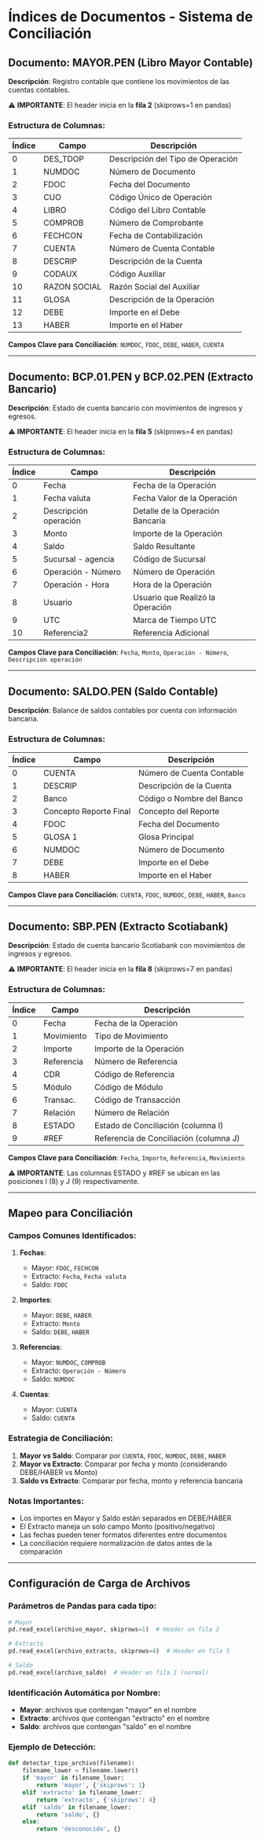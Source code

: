 # Índices de Documentos - Sistema de Conciliación

## Documento: MAYOR.PEN (Libro Mayor Contable)

**Descripción**: Registro contable que contiene los movimientos de las cuentas contables.

⚠️ **IMPORTANTE**: El header inicia en la **fila 2** (skiprows=1 en pandas)

### Estructura de Columnas:

| Índice | Campo | Descripción |
|--------|-------|-------------|
| 0 | DES_TDOP | Descripción del Tipo de Operación |
| 1 | NUMDOC | Número de Documento |
| 2 | FDOC | Fecha del Documento |
| 3 | CUO | Código Único de Operación |
| 4 | LIBRO | Código del Libro Contable |
| 5 | COMPROB | Número de Comprobante |
| 6 | FECHCON | Fecha de Contabilización |
| 7 | CUENTA | Número de Cuenta Contable |
| 8 | DESCRIP | Descripción de la Cuenta |
| 9 | CODAUX | Código Auxiliar |
| 10 | RAZON SOCIAL | Razón Social del Auxiliar |
| 11 | GLOSA | Descripción de la Operación |
| 12 | DEBE | Importe en el Debe |
| 13 | HABER | Importe en el Haber |

**Campos Clave para Conciliación**: `NUMDOC`, `FDOC`, `DEBE`, `HABER`, `CUENTA`

---

## Documento: BCP.01.PEN y BCP.02.PEN (Extracto Bancario)

**Descripción**: Estado de cuenta bancario con movimientos de ingresos y egresos.

⚠️ **IMPORTANTE**: El header inicia en la **fila 5** (skiprows=4 en pandas)

### Estructura de Columnas:

| Índice | Campo | Descripción |
|--------|-------|-------------|
| 0 | Fecha | Fecha de la Operación |
| 1 | Fecha valuta | Fecha Valor de la Operación |
| 2 | Descripción operación | Detalle de la Operación Bancaria |
| 3 | Monto | Importe de la Operación |
| 4 | Saldo | Saldo Resultante |
| 5 | Sucursal - agencia | Código de Sucursal |
| 6 | Operación - Número | Número de Operación |
| 7 | Operación - Hora | Hora de la Operación |
| 8 | Usuario | Usuario que Realizó la Operación |
| 9 | UTC | Marca de Tiempo UTC |
| 10 | Referencia2 | Referencia Adicional |

**Campos Clave para Conciliación**: `Fecha`, `Monto`, `Operación - Número`, `Descripción operación`

---

## Documento: SALDO.PEN (Saldo Contable)

**Descripción**: Balance de saldos contables por cuenta con información bancaria.

### Estructura de Columnas:

| Índice | Campo | Descripción |
|--------|-------|-------------|
| 0 | CUENTA | Número de Cuenta Contable |
| 1 | DESCRIP | Descripción de la Cuenta |
| 2 | Banco | Código o Nombre del Banco |
| 3 | Concepto Reporte Final | Concepto del Reporte |
| 4 | FDOC | Fecha del Documento |
| 5 | GLOSA 1 | Glosa Principal |
| 6 | NUMDOC | Número de Documento |
| 7 | DEBE | Importe en el Debe |
| 8 | HABER | Importe en el Haber |

**Campos Clave para Conciliación**: `CUENTA`, `FDOC`, `NUMDOC`, `DEBE`, `HABER`, `Banco`

---

## Documento: SBP.PEN (Extracto Scotiabank)

**Descripción**: Estado de cuenta bancario Scotiabank con movimientos de ingresos y egresos.

⚠️ **IMPORTANTE**: El header inicia en la **fila 8** (skiprows=7 en pandas)

### Estructura de Columnas:

| Índice | Campo | Descripción |
|--------|-------|-------------|
| 0 | Fecha | Fecha de la Operación |
| 1 | Movimiento | Tipo de Movimiento |
| 2 | Importe | Importe de la Operación |
| 3 | Referencia | Número de Referencia |
| 4 | CDR | Código de Referencia |
| 5 | Módulo | Código de Módulo |
| 6 | Transac. | Código de Transacción |
| 7 | Relación | Número de Relación |
| 8 | ESTADO | Estado de Conciliación (columna I) |
| 9 | #REF | Referencia de Conciliación (columna J) |

**Campos Clave para Conciliación**: `Fecha`, `Importe`, `Referencia`, `Movimiento`

⚠️ **IMPORTANTE**: Las columnas ESTADO y #REF se ubican en las posiciones I (8) y J (9) respectivamente.

---

## Mapeo para Conciliación

### Campos Comunes Identificados:

1. **Fechas**:
   - Mayor: `FDOC`, `FECHCON`
   - Extracto: `Fecha`, `Fecha valuta`
   - Saldo: `FDOC`

2. **Importes**:
   - Mayor: `DEBE`, `HABER`
   - Extracto: `Monto`
   - Saldo: `DEBE`, `HABER`

3. **Referencias**:
   - Mayor: `NUMDOC`, `COMPROB`
   - Extracto: `Operación - Número`
   - Saldo: `NUMDOC`

4. **Cuentas**:
   - Mayor: `CUENTA`
   - Saldo: `CUENTA`

### Estrategia de Conciliación:

1. **Mayor vs Saldo**: Comparar por `CUENTA`, `FDOC`, `NUMDOC`, `DEBE`, `HABER`
2. **Mayor vs Extracto**: Comparar por fecha y monto (considerando DEBE/HABER vs Monto)
3. **Saldo vs Extracto**: Comparar por fecha, monto y referencia bancaria

### Notas Importantes:

- Los importes en Mayor y Saldo están separados en DEBE/HABER
- El Extracto maneja un solo campo Monto (positivo/negativo)
- Las fechas pueden tener formatos diferentes entre documentos
- La conciliación requiere normalización de datos antes de la comparación

---

## Configuración de Carga de Archivos

### Parámetros de Pandas para cada tipo:

```python
# Mayor
pd.read_excel(archivo_mayor, skiprows=1)  # Header en fila 2

# Extracto  
pd.read_excel(archivo_extracto, skiprows=4)  # Header en fila 5

# Saldo
pd.read_excel(archivo_saldo)  # Header en fila 1 (normal)
```

### Identificación Automática por Nombre:

- **Mayor**: archivos que contengan "mayor" en el nombre
- **Extracto**: archivos que contengan "extracto" en el nombre  
- **Saldo**: archivos que contengan "saldo" en el nombre

### Ejemplo de Detección:

```python
def detectar_tipo_archivo(filename):
    filename_lower = filename.lower()
    if 'mayor' in filename_lower:
        return 'mayor', {'skiprows': 1}
    elif 'extracto' in filename_lower:
        return 'extracto', {'skiprows': 4}
    elif 'saldo' in filename_lower:
        return 'saldo', {}
    else:
        return 'desconocido', {}
```